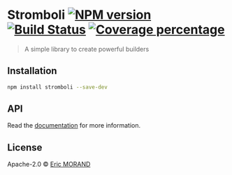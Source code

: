 # Stromboli [![NPM version][npm-image]][npm-url] [![Build Status][travis-image]][travis-url] [![Coverage percentage][coveralls-image]][coveralls-url]

> A simple library to create powerful builders

## Installation

```bash
npm install stromboli --save-dev
```

## API

Read the [documentation](https://nightlycommit.github.io/stromboli) for more information.

## License

Apache-2.0 © [Eric MORAND]()

[npm-image]: https://badge.fury.io/js/stromboli.svg
[npm-url]: https://npmjs.org/package/stromboli
[travis-image]: https://travis-ci.org/NightlyCommit/stromboli.svg?branch=master
[travis-url]: https://travis-ci.org/NightlyCommit/stromboli
[coveralls-image]: https://coveralls.io/repos/github/NightlyCommit/stromboli/badge.svg
[coveralls-url]: https://coveralls.io/github/NightlyCommit/stromboli
